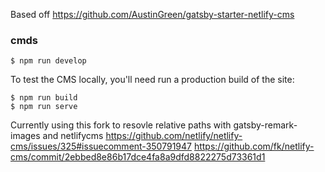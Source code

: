 Based off https://github.com/AustinGreen/gatsby-starter-netlify-cms

### cmds

```
$ npm run develop
```
To test the CMS locally, you'll need run a production build of the site:
```
$ npm run build
$ npm run serve
```
 

 Currently using this fork to resovle relative paths with gatsby-remark-images and netlifycms https://github.com/netlify/netlify-cms/issues/325#issuecomment-350791947
 https://github.com/fk/netlify-cms/commit/2ebbed8e86b17dce4fa8a9dfd8822275d73361d1 